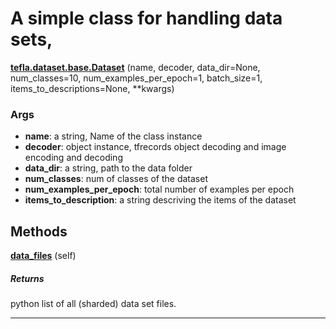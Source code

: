 # A simple class for handling data sets,

<span class="extra_h1"><span style="color:black;"><a href=https://github.com/n3011/tefla/blob/master/tefla/dataset/base.py#L16 target="_blank"><b>tefla.dataset.base.Dataset</b></a></span>  (name,  decoder,  data_dir=None,  num_classes=10,  num_examples_per_epoch=1,  batch_size=1,  items_to_descriptions=None,  **kwargs)</span>

<h3>Args</h3>


 - **name**: a string, Name of the class instance
 - **decoder**: object instance, tfrecords object decoding and image encoding and decoding
 - **data_dir**: a string, path to the data folder
 - **num_classes**: num of classes of the dataset
 - **num_examples_per_epoch**: total number of examples per epoch
 - **items_to_description**: a string descriving the items of the dataset

<h2>Methods</h2>

 <span class="hr_large"></span> 



<span class="extra_h2"><span style="color:black;"><a href=https://github.com/n3011/tefla/blob/master/tefla/dataset/base.py#L65 target="_blank"><b>data_files</b></a></span>  (self)</span>

<h5>Returns</h5>


python list of all (sharded) data set files.

 --------- 

